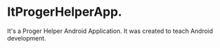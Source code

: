 # ItProgerHelperApp.
It's a Proger Helper Android Application.
It was created to teach Android development.
